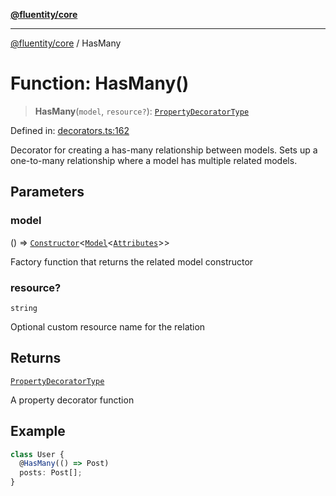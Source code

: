 [**@fluentity/core**](../README.md)

***

[@fluentity/core](../globals.md) / HasMany

# Function: HasMany()

> **HasMany**(`model`, `resource?`): [`PropertyDecoratorType`](../type-aliases/PropertyDecoratorType.md)

Defined in: [decorators.ts:162](https://github.com/cedricpierre/fluentity-core/blob/0f9d23c0b479e3579d4f9ba1781ac36b1a5404af/src/decorators.ts#L162)

Decorator for creating a has-many relationship between models.
Sets up a one-to-many relationship where a model has multiple related models.

## Parameters

### model

() => [`Constructor`](../type-aliases/Constructor.md)\<[`Model`](../classes/Model.md)\<[`Attributes`](../interfaces/Attributes.md)\>\>

Factory function that returns the related model constructor

### resource?

`string`

Optional custom resource name for the relation

## Returns

[`PropertyDecoratorType`](../type-aliases/PropertyDecoratorType.md)

A property decorator function

## Example

```typescript
class User {
  @HasMany(() => Post)
  posts: Post[];
}
```
